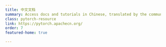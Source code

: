 ```yaml
---
title: 中文文档
summary: Access docs and tutorials in Chinese, translated by the community.
class: pytorch-resource
link: https://pytorch.apachecn.org/
order: 7
featured-home: true

---
```

